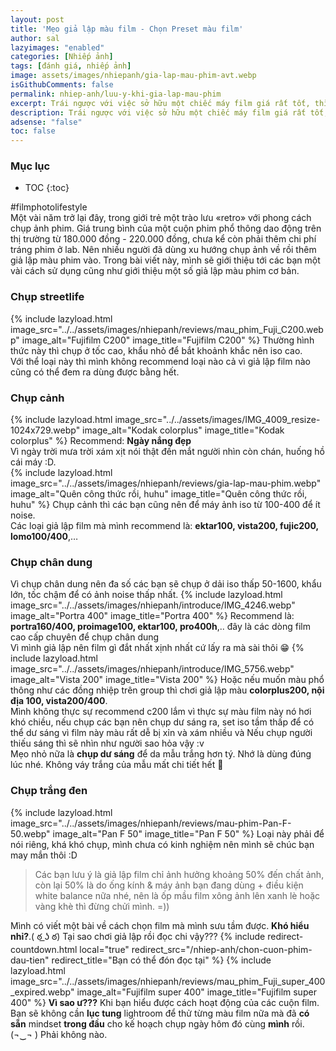 ```yaml
---
layout: post
title: 'Mẹo giả lập màu film - Chọn Preset màu film'
author: sal
lazyimages: "enabled"
categories: [Nhiếp ảnh]
tags: [đánh giá, nhiếp ảnh]
image: assets/images/nhiepanh/gia-lap-mau-phim-avt.webp
isGithubComments: false
permalink: nhiep-anh/luu-y-khi-gia-lap-mau-phim
excerpt: Trái ngược với việc sở hữu một chiếc máy film giá rất tốt, thì quá trình tạo chụp hình, tráng rửa lại là một rào cản lớn về tính bất tiện của nó so với xã hội ngày nay. Trong bài viết này, mình sẽ giới thiệu tới các bạn một vài sử dụng cũng như giới thiệu một số giả lập màu phim cơ bản bằng chính cách cách phân loại film thực dựa theo kích cỡ, chủng loại, và mục đích sử dụng cơ bản.
description: Trái ngược với việc sở hữu một chiếc máy film giá rất tốt, thì quá trình tạo chụp hình, tráng rửa lại là một rào cản lớn về tính bất tiện của nó so với xã hội ngày nay. Trong bài viết này, mình sẽ giới thiệu tới các bạn một vài sử dụng cũng như giới thiệu một số giả lập màu phim cơ bản bằng chính cách cách phân loại film thực dựa theo kích cỡ, chủng loại, và mục đích sử dụng cơ bản.
adsense: "false"
toc: false
---
```


### Mục lục
* TOC
{:toc}

#filmphotolifestyle <br>
Một vài năm trở lại đây, trong giới trẻ một trào lưu «retro» với phong cách chụp ảnh phim. Giá trung bình của một cuộn phim phổ thông dao động trên thị trường từ 180.000 đồng - 220.000 đồng, chưa kể còn phải thêm chi phí tráng phim ở lab. Nên nhiều người đã dùng xu hướng chụp ảnh về rồi thêm giả lập màu phim vào. Trong bài viết này, mình sẽ giới thiệu tới các bạn một vài cách sử dụng cũng như giới thiệu một số giả lập màu phim cơ bản.

### Chụp streetlife
{% include lazyload.html image_src="../../assets/images/nhiepanh/reviews/mau_phim_Fuji_C200.webp" image_alt="Fujifilm C200" image_title="Fujifilm C200" %}
Thường hình thức này thì chụp ở tốc cao, khẩu nhỏ để bắt khoảnh khắc nên iso cao.<br>
Với thể loại này thì mình không recommend loại nào cả vì giả lập film nào cũng có thể đem ra dùng được bằng hết.

### Chụp cảnh
{% include lazyload.html image_src="../../assets/images/IMG_4009_resize-1024x729.webp" image_alt="Kodak colorplus" image_title="Kodak colorplus" %}
Recommend: **Ngày nắng đẹp**<br>
Vì ngày trời mưa trời xám xịt nói thật đến mắt người nhìn còn chán, huống hồ cái máy :D.<br>
{% include lazyload.html image_src="../../assets/images/nhiepanh/reviews/gia-lap-mau-phim.webp" image_alt="Quên công thức rồi, huhu" image_title="Quên công thức rồi, huhu" %}
Chụp cảnh thì các bạn cũng nên để máy ảnh iso từ 100-400 để ít noise.<br>
Các loại giả lập film mà mình recommend là: **ektar100, vista200, fujic200, lomo100/400**,…
### Chụp chân dung

Vì chụp chân dung nên đa số các bạn sẽ chụp ở dải iso thấp 50-1600, khẩu lớn, tốc chậm để có ảnh noise thấp nhất.
{% include lazyload.html image_src="../../assets/images/nhiepanh/introduce/IMG_4246.webp" image_alt="Portra 400" image_title="Portra 400" %}
Recommend là: **portra160/400, proimage100, ektar100, pro400h**,.. đây là các dòng film cao cấp chuyên để chụp chân dung <br>
Vì mình giả lập nên film gì đắt nhất xịnh nhất cứ lấy ra mà sài thôi 😁
{% include lazyload.html image_src="../../assets/images/nhiepanh/introduce/IMG_5756.webp" image_alt="Vista 200" image_title="Vista 200" %}
Hoặc nếu muốn màu phổ thông như các đồng nhiệp trên group thì chơi giả lập màu **colorplus200, nội địa 100, vista200/400**.<br>
Mình không thực sự recommend c200 lắm vì thực sự màu film này nó hơi khó chiều, nếu chụp các bạn nên chụp dư sáng ra, set iso tầm thấp để có thể dư sáng vì film này màu rất dễ bị  xỉn và xám nhiều và Nếu chụp người thiếu sáng thì sẽ  nhìn như người sao hỏa vậy :v<br>
Mẹo nhỏ nữa là **chụp dư sáng** để da mẫu trắng hơn tý. Nhớ là dùng đúng lúc nhé. Không váy trắng của mẫu mất chi tiết hết 🤣

### Chụp trắng đen
{% include lazyload.html image_src="../../assets/images/nhiepanh/reviews/mau-phim-Pan-F-50.webp" image_alt="Pan F 50" image_title="Pan F 50" %}
Loại này phải để nói riêng, khá khó chụp, mình chưa có kinh nghiệm nên mình sẽ chúc bạn may mắn thôi :D <br>

> Các bạn lưu ý là giả lập film chỉ ảnh hưởng khoảng 50% đến chất ảnh, còn lại 50% là do ống kính & máy ảnh bạn đang dùng + điều kiện white balance nữa nhé, nên là ốp mầu film xông ảnh lên xanh lè hoặc vàng khè thì đừng chửi mình. =))

Mình có viết một bài về cách chọn film mà mình sưu tầm được. **Khó hiểu nhỉ?**.( ఠ ͟ʖ ఠ) Tại sao chơi giả lập rồi đọc chi vậy???
{% include redirect-countdown.html local="true" redirect_src="/nhiep-anh/chon-cuon-phim-dau-tien" redirect_title="Bạn có thể đón đọc tại" %}
{% include lazyload.html image_src="../../assets/images/nhiepanh/reviews/mau_phim_Fuji_super_400_expired.webp" image_alt="Fujifilm super 400" image_title="Fujifilm super 400" %}
**Vì sao ư???** Khi bạn hiểu được cách hoạt động của các cuộn film. Bạn sẽ không cần **lục tung** lightroom để thử từng màu film nữa mà đã **có sẵn** mindset **trong đầu** cho kế hoạch chụp ngày hôm đó cùng **mình** rồi.
(¬‿¬ ) Phải không nào.

